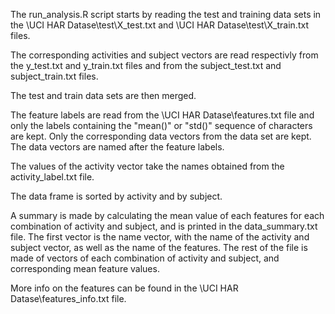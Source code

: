 The run_analysis.R script starts by reading the test and training data sets in the \UCI HAR Datase\test\X_test.txt and \UCI HAR Datase\test\X_train.txt files.

The corresponding activities and subject vectors are read respectivly from the y_test.txt and y_train.txt files and from the subject_test.txt and subject_train.txt files.

The test and train data sets are then merged.

The feature labels are read from the \UCI HAR Datase\features.txt file and only the labels containing the "mean()" or "std()" sequence of characters are kept. Only the corresponding data vectors from the data set are kept. The data vectors are named after the feature labels.

The values of the activity vector take the names obtained from the activity_label.txt file.

The data frame is sorted by activity and by subject.

A summary is made by calculating the mean value of each features for each combination of activity and subject, and is printed in the data_summary.txt file. The first vector is the name vector, with the name of the activity and subject vector, as well as the name of the features. The rest of the file is made of vectors of each combination of activity and subject, and corresponding mean feature values.

More info on the features can be found in the \UCI HAR Datase\features_info.txt file.